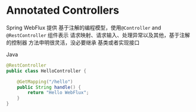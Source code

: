# Annotated Controllers

Spring WebFlux 提供 基于注解的编程模型，使用`@Controller` and `@RestController`  组件表示 请求映射、请求输入、处理异常以及其他，基于注解的控制器 方法申明很灵活，没必要继承 基类或者实现接口

Java

```java
@RestController
public class HelloController {

    @GetMapping("/hello")
    public String handle() {
        return "Hello WebFlux";
    }
}
```

